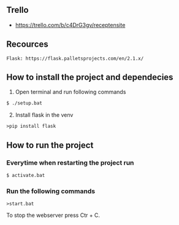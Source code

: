 ## Trello
* https://trello.com/b/c4DrG3gv/receptensite

## Recources

```
Flask: https://flask.palletsprojects.com/en/2.1.x/ 
```

## How to install the project and dependecies

1. Open terminal and run following commands
```bash
$ ./setup.bat
```
2. Install flask in the venv
```shell
>pip install flask
```

## How to run the project
### Everytime when restarting the project run
```Bash
$ activate.bat
```

### Run the following commands
```shell
>start.bat
```
To stop the webserver press Ctr + C.



